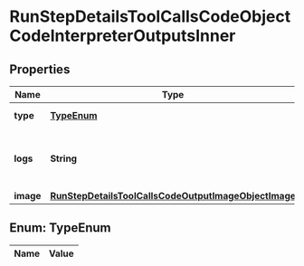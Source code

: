 

# RunStepDetailsToolCallsCodeObjectCodeInterpreterOutputsInner

## Properties

Name | Type | Description | Notes
------------ | ------------- | ------------- | -------------
**type** | [**TypeEnum**](#TypeEnum) | Always &#x60;logs&#x60;. | 
**logs** | **String** | The text output from the Code Interpreter tool call. | 
**image** | [**RunStepDetailsToolCallsCodeOutputImageObjectImage**](RunStepDetailsToolCallsCodeOutputImageObjectImage.md) |  | 


## Enum: TypeEnum

Name | Value
---- | -----





